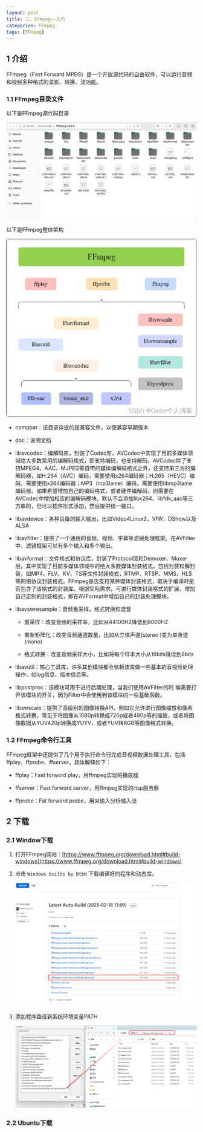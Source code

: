 ```yaml
---
layout: post
title: 三、FFmpeg——入门
categories: FFmpeg
tags: [FFmpeg]
---
```


## 1 介绍

FFmpeg（Fast Forward MPEG）是一个开放源代码的自由软件，可以运行音频和视频多种格式的录影、转换、流功能。

### 1.1 FFmpeg目录文件

以下是FFmpeg源代码目录

![alt text](image-2.png)

以下是FFmpeg整体架构

![alt text](image-3.png)

- comppat：该目录存放的是兼容文件，以便兼容早期版本

- doc：说明文档

- libavcodec：编解码库，封装了Codec库，AVCodec中实现了目前多媒体领域绝大多数常用的编解码格式，即支持编码，也支持解码。AVCodec除了支持MPEG4、AAC、MJPEG等自带的媒体编解码格式之外，还支持第三方的编解码器，如H.264（AVC）编码，需要使用x264编码器；H.265（HEVC）编码，需要使用x264编码器；MP3（mp3lame）编码，需要使用libmp3lame编码器。如果希望增加自己的编码格式，或者硬件编解码，则需要在AVCodec中增加相应的编解码模块。默认不会添加libx264、libfdk_aac等三方库的，但可以插件形式添加，然后提供统一接口。

- libavdevice：各种设备的输入输出，比如Video4Linux2，VfW，DShow以及ALSA

- libavfilter：提供了一个通用的音频、视频、字幕等滤镜处理框架。在AVFilter中，滤镜框架可以有多个输入和多个输出。

- libavformat：文件格式和协议库，封装了Protocol层和Demuxer、Muxer层。其中实现了目前多媒体领域中的绝大多数媒体封装格式，包括封装和解封装，如MP4、FLV、KV、TS等文件封装格式，RTMP、RTSP、MMS、HLS等网络协议封装格式。FFmpeg是否支持某种媒体封装格式，取决于编译时是否包含了该格式的封装库。根据实际需求，可进行媒体封装格式的扩展，增加自己定制的封装格式，即在AVFormat中增加自己的封装处理模块。

- libavswresample：音频重采样，格式转换和混音

    - 重采样：改变音频的采样率，比如从44100HZ降低到8000HZ
    
    - 重新矩阵化：改变音频通道数量，比如从立体声道(stereo )变为单身道(mono)
    
    - 格式转换：改变音频采样大小，比如将每个样本大小从16bits降低到8bits

- libavutil：核心工具库，许多其他模块都会依赖该库做一些基本的音视频处理操作，如log信息、版本信息等。

- libpostproc：该模块可用于进行后期处理，当我们使用AVFilter的时 候需要打开该模块的开关，因为Filter中会使用到该模块的一些基础函数。

- libswscale：提供了高级别的图像转换API，例如它允许进行图像缩放和像素格式转换，常见于将图像从1080p转换成720p或者480p等的缩放，或者将图像数据从YUV420p转换成YUYV，或者YUV转RGB等图像格式转换。


### 1.2 FFmpeg命令行工具

FFmpeg框架中还提供了几个用于执行命令行完成音视频数据处理工具，包括ffplay、ffprobe、ffserver，具体解释如下：

- ffplay：Fast forword play，用ffmpeg实现的播放器

- ffserver：Fast forword server，用ffmpeg实现的rtsp服务器

- ffprobe：Fat forword probe，用来输入分析输入流

## 2 下载

### 2.1 Window下载

1. 打开FFmpeg网站：[https://www.ffmpeg.org/download.html#build-windows](https://www.ffmpeg.org/download.html#build-windows)

2. 点击 `Windows builds by BtbN` 下载编译好的程序和动态库。

    ![alt text](image-1.png)

3. 添加程序路径到系统环境变量PATH

    ![alt text](image.png)

### 2.2 Ubuntu下载

